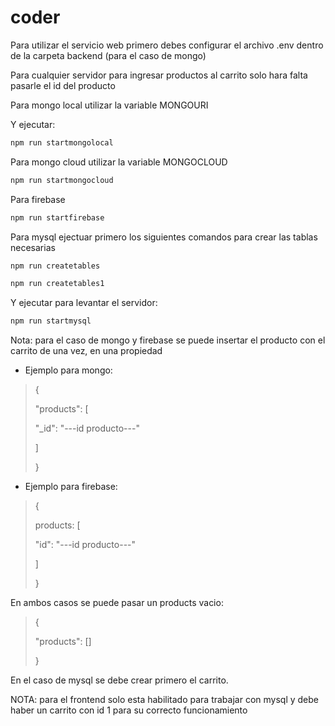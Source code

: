 # coder

Para utilizar el servicio web primero debes configurar el archivo .env dentro de la carpeta backend (para el caso de mongo)

Para cualquier servidor para ingresar productos al carrito solo hara falta pasarle el id del producto

Para mongo local utilizar la variable MONGOURI

Y ejecutar:
```sh
npm run startmongolocal
```
Para mongo cloud utilizar la variable MONGOCLOUD
```sh
npm run startmongocloud
```
Para firebase
```sh
npm run startfirebase
```

Para mysql ejectuar primero los siguientes comandos para crear las tablas necesarias
```sh
npm run createtables
```
```sh
npm run createtables1
```
Y ejecutar para levantar el servidor:
```sh
npm run startmysql
```
Nota: para el caso de mongo y firebase se puede insertar el producto con el carrito de una vez, en una propiedad 
- Ejemplo para mongo:
>{
>
>  "products": [
>  
>    "_id": "---id producto---"
>    
>  ]
>  
>}

- Ejemplo para firebase:
>{
>
>  products: [
>  
>    "id": "---id producto---"
>    
>    ]
>  
>}

En ambos casos se puede pasar un products vacio:

>{
>
>  "products": []
>
>}

En el caso de mysql se debe crear primero el carrito.

NOTA: para el frontend solo esta habilitado para trabajar con mysql y debe haber un carrito con id 1 para su correcto funcionamiento
